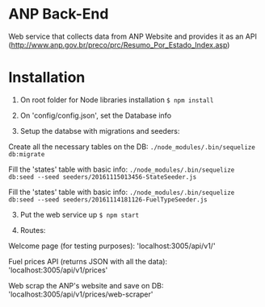 # ANP Back-End
Web service that collects data from ANP Website and provides it as an API (http://www.anp.gov.br/preco/prc/Resumo_Por_Estado_Index.asp)

# Installation

1. On root folder for Node libraries installation
`$ npm install`

2. On 'config/config.json', set the Database info

3. Setup the databse with migrations and seeders:

Create all the necessary tables on the DB: `./node_modules/.bin/sequelize db:migrate`

Fill the 'states' table with basic info: `./node_modules/.bin/sequelize db:seed --seed seeders/20161115013456-StateSeeder.js`

Fill the 'states' table with basic info: `./node_modules/.bin/sequelize db:seed --seed seeders/20161114181126-FuelTypeSeeder.js`

3. Put the web service up
`$ npm start`

4. Routes:

Welcome page (for testing purposes): 'localhost:3005/api/v1/'

Fuel prices API (returns JSON with all the data): 'localhost:3005/api/v1/prices'

Web scrap the ANP's website and save on DB: 'localhost:3005/api/v1/prices/web-scraper'
